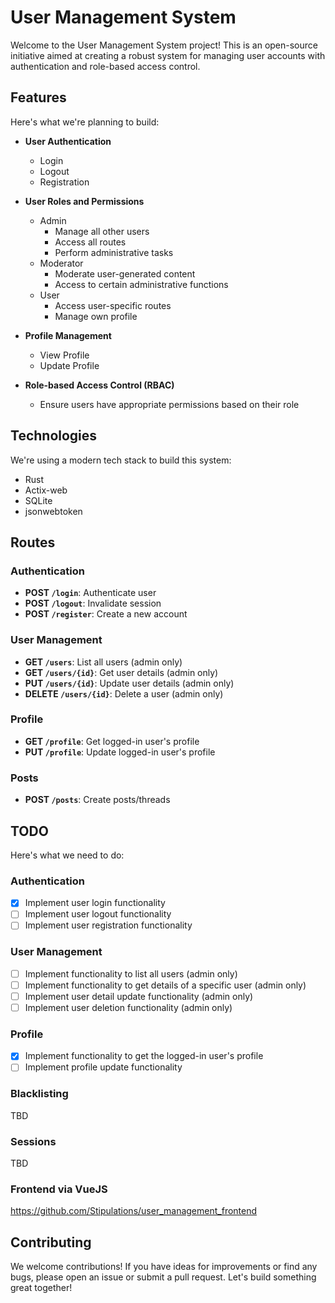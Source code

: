 # User Management System

Welcome to the User Management System project! This is an open-source initiative aimed at creating a robust system for managing user accounts with authentication and role-based access control. 

## Features

Here's what we're planning to build:

- **User Authentication**
  - Login
  - Logout
  - Registration

- **User Roles and Permissions**
  - Admin
    * Manage all other users
    * Access all routes
    * Perform administrative tasks
  - Moderator
    * Moderate user-generated content
    * Access to certain administrative functions
  - User
    * Access user-specific routes
    * Manage own profile

- **Profile Management**
  - View Profile
  - Update Profile

- **Role-based Access Control (RBAC)**
  - Ensure users have appropriate permissions based on their role

## Technologies

We're using a modern tech stack to build this system:

- Rust
- Actix-web
- SQLite
- jsonwebtoken

## Routes

### Authentication

- **POST `/login`**: Authenticate user
- **POST `/logout`**: Invalidate session
- **POST `/register`**: Create a new account

### User Management

- **GET `/users`**: List all users (admin only)
- **GET `/users/{id}`**: Get user details (admin only)
- **PUT `/users/{id}`**: Update user details (admin only)
- **DELETE `/users/{id}`**: Delete a user (admin only)

### Profile

- **GET `/profile`**: Get logged-in user's profile
- **PUT `/profile`**: Update logged-in user's profile

### Posts
- **POST `/posts`**: Create posts/threads

## TODO

Here's what we need to do:

### Authentication

- [x] Implement user login functionality
- [ ] Implement user logout functionality
- [ ] Implement user registration functionality

### User Management

- [ ] Implement functionality to list all users (admin only)
- [ ] Implement functionality to get details of a specific user (admin only)
- [ ] Implement user detail update functionality (admin only)
- [ ] Implement user deletion functionality (admin only)

### Profile

- [x] Implement functionality to get the logged-in user's profile
- [ ] Implement profile update functionality

### Blacklisting
TBD

### Sessions
TBD

### Frontend via VueJS
https://github.com/Stipulations/user_management_frontend

## Contributing

We welcome contributions! If you have ideas for improvements or find any bugs, please open an issue or submit a pull request. Let's build something great together!
